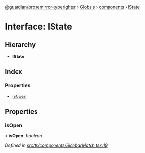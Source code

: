 [@guardian/prosemirror-typerighter](../README.md) › [Globals](../globals.md) › [components](../modules/components.md) › [IState](components.istate-1.md)

# Interface: IState

## Hierarchy

* **IState**

## Index

### Properties

* [isOpen](components.istate-1.md#isopen)

## Properties

###  isOpen

• **isOpen**: *boolean*

*Defined in [src/ts/components/SidebarMatch.tsx:19](https://github.com/guardian/prosemirror-typerighter/blob/530a4bd/src/ts/components/SidebarMatch.tsx#L19)*
